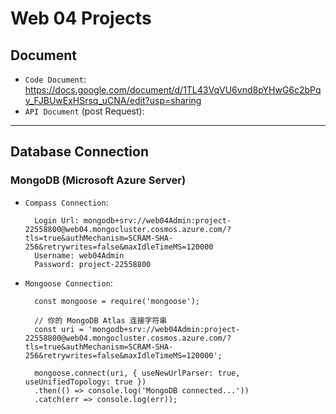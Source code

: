 # Web 04 Projects

## Document

* `Code Document`: https://docs.google.com/document/d/1TL43VqVU6vnd8pYHwG6c2bPqv_FJBUwExHSrsq_uCNA/edit?usp=sharing
* `API Document` (post Request): 
---
## Database Connection
### MongoDB (Microsoft Azure Server)
* `Compass Connection`:

        Login Url: mongodb+srv://web04Admin:project-22558800@web04.mongocluster.cosmos.azure.com/?tls=true&authMechanism=SCRAM-SHA-256&retrywrites=false&maxIdleTimeMS=120000
        Username: web04Admin
        Password: project-22558800

* `Mongoose Connection`: 

        const mongoose = require('mongoose');
        
        // 你的 MongoDB Atlas 连接字符串
        const uri = 'mongodb+srv://web04Admin:project-22558800@web04.mongocluster.cosmos.azure.com/?tls=true&authMechanism=SCRAM-SHA-256&retrywrites=false&maxIdleTimeMS=120000';
        
        mongoose.connect(uri, { useNewUrlParser: true, useUnifiedTopology: true })
        .then(() => console.log('MongoDB connected...'))
        .catch(err => console.log(err));
